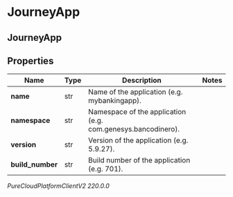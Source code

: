 # JourneyApp

## JourneyApp

## Properties

|Name | Type | Description | Notes|
|------------ | ------------- | ------------- | -------------|
| **name** | str | Name of the application (e.g. mybankingapp). | |
| **namespace** | str | Namespace of the application (e.g. com.genesys.bancodinero). | |
| **version** | str | Version of the application (e.g. 5.9.27). | |
| **build_number** | str | Build number of the application (e.g. 701). | |



_PureCloudPlatformClientV2 220.0.0_
